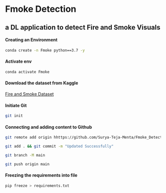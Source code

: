 # Fmoke Detection
## a DL application to detect Fire and Smoke Visuals

#### Creating an Environment
```bash
conda create -n Fmoke python==3.7 -y
```

#### Activate env
```bash
conda activate Fmoke
```

#### Download the dataset from Kaggle
[Fire and Smoke Dataset](https://www.kaggle.com/ashutosh69/fire-and-smoke-dataset/download)<br/>


#### Initiate Git
```bash
git init
```

#### Connecting and adding content to Github

```bash
git remote add origin hhttps://github.com/Surya-Teja-Menta/Fmoke_Detection
```
```bash
git add . && git commit -m "Updated Successfully"
```

```bash
git branch -M main
```

```bash
git push origin main
```

#### Freezing the requirements into file
```bash
pip freeze > requirements.txt
``` 

